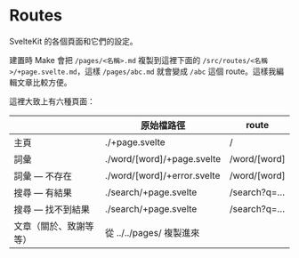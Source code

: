 # Routes

SvelteKit 的各個頁面和它們的設定。

建置時 Make 會把 `/pages/<名稱>.md` 複製到這裡下面的 `/src/routes/<名稱>/+page.svelte.md`，這樣 `/pages/abc.md` 就會變成 `/abc` 這個 route。這樣我編輯文章比較方便。

這裡大致上有六種頁面：

|                       | 原始檔路徑                   | route       |
|-----------------------|-----------------------------|-------------|
| 主頁                   | ./+page.svelte              | /           |
| 詞彙                   | ./word/[word]/+page.svelte  | /word/[word]  |
| 詞彙 — 不存在         | ./word/[word]/+error.svelte | /word/[word]  |
| 搜尋 — 有結果         | ./search/+page.svelte       | /search?q=… |
| 搜尋 — 找不到結果     | ./search/+page.svelte       | /search?q=… |
| 文章（關於、致謝等等） | 從 ../../pages/ 複製進來     |             |
